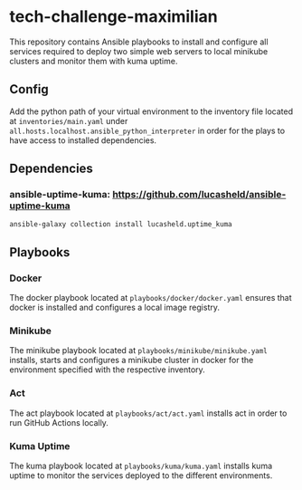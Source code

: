 # tech-challenge-maximilian

This repository contains Ansible playbooks to install and configure all services required to deploy two simple web servers to local minikube clusters and monitor them with kuma uptime.

## Config

Add the python path of your virtual environment to the inventory file located at `inventories/main.yaml` under `all.hosts.localhost.ansible_python_interpreter` in order for the plays to have access to installed dependencies.

## Dependencies

### ansible-uptime-kuma: https://github.com/lucasheld/ansible-uptime-kuma

`ansible-galaxy collection install lucasheld.uptime_kuma`

## Playbooks

### Docker

The docker playbook located at `playbooks/docker/docker.yaml` ensures that docker is installed and configures a local image registry.

### Minikube

The minikube playbook located at `playbooks/minikube/minikube.yaml` installs, starts and configures a minikube cluster in docker for the environment specified with the respective inventory.

### Act

The act playbook located at `playbooks/act/act.yaml` installs act in order to run GitHub Actions locally.

### Kuma Uptime

The kuma playbook located at `playbooks/kuma/kuma.yaml` installs kuma uptime to monitor the services deployed to the different environments.
